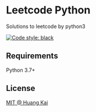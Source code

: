 # Leetcode Python

Solutions to leetcode by python3

[![Code style: black](https://img.shields.io/badge/code%20style-black-000000.svg)](https://github.com/psf/black)

## Requirements

Python 3.7+

## License

[MIT @ Huang Kai](./LICENSE)
